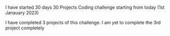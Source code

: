 I have started 30 days 30 Projects Coding challenge starting from today (1st Janauary 2023)

I have completed 3 projects of this challenge. I am yet to complete the 3rd project completely 
